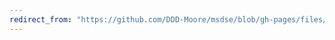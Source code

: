 ```yaml
---
redirect_from: "https://github.com/DDD-Moore/msdse/blob/gh-pages/files/Creating_Institutional_Change.pdf"
---
```

